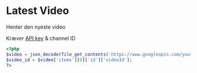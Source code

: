 # Latest Video
Henter den nyeste video

Kræver [API key](https://console.developers.google.com/apis/credentials) & channel ID
```php
<?php
$video = json_decode(file_get_contents('https://www.googleapis.com/youtube/v3/videos?key=API-KEY&part=id&channelId=CHANNEL-ID&order=date&maxResults=1'), true);
$video_id = $video['items'][0]['id']['videoId'];
?>
```
